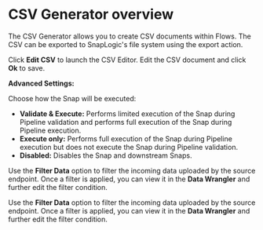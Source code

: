 # CSV Generator overview

The CSV Generator allows you to create CSV documents within Flows. The CSV can be exported to SnapLogic's file system using the export action.

Click **Edit CSV** to launch the CSV Editor. Edit the CSV document and click **Ok** to save.

**Advanced Settings:**

Choose how the Snap will be executed:

* **Validate & Execute:** Performs limited execution of the Snap during Pipeline validation and performs full execution of the Snap during Pipeline execution.
* **Execute only:** Performs full execution of the Snap during Pipeline execution but does not execute the Snap during Pipeline validation.
* **Disabled:** Disables the Snap and downstream Snaps.

Use the **Filter Data** option to filter the incoming data uploaded by the source endpoint. Once a filter is applied, you can view it in the **Data Wrangler** and further edit the filter condition.

Use the **Filter Data** option to filter the incoming data uploaded by the source endpoint. Once a filter is applied, you can view it in the **Data Wrangler** and further edit the filter condition.
